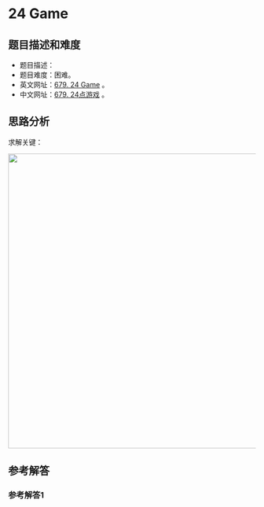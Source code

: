 # 24 Game

## 题目描述和难度
+ 题目描述：
+ 题目难度：困难。
+ 英文网址：[679. 24 Game](https://leetcode.com/problems/24-game/description/)  。
+ 中文网址：[679. 24点游戏](https://leetcode-cn.com/problems/24-game/description/)  。
## 思路分析
求解关键：

<img src="https://liweiwei1419.github.io/images/leetcode-solution/" width="600">

## 参考解答
### 参考解答1

```java

```
